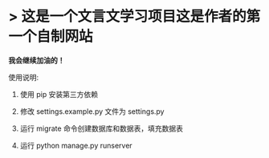 # > **这是一个文言文学习项目这是作者的第一个自制网站**

**我会继续加油的！**


使用说明:

1. 使用 pip 安装第三方依赖

2. 修改 settings.example.py 文件为 settings.py

3. 运行 migrate 命令创建数据库和数据表，填充数据表

4. 运行 python manage.py runserver

